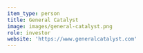 ```yaml
---
item_type: person
title: General Catalyst
image: images/general-catalyst.png
role: investor
website: 'https://www.generalcatalyst.com'
---
```


